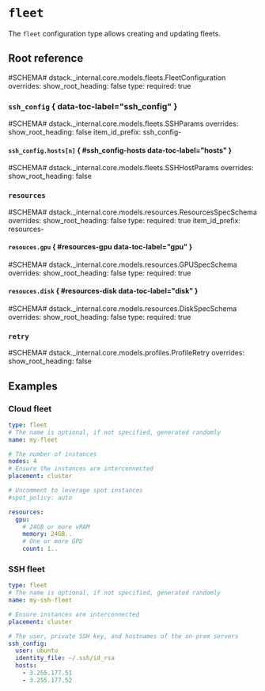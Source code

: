 # `fleet`

The `fleet` configuration type allows creating and updating fleets.

## Root reference

#SCHEMA# dstack._internal.core.models.fleets.FleetConfiguration
    overrides:
      show_root_heading: false
      type:
        required: true

### `ssh_config` { data-toc-label="ssh_config" }

#SCHEMA# dstack._internal.core.models.fleets.SSHParams
    overrides:
      show_root_heading: false
      item_id_prefix: ssh_config-

#### `ssh_config.hosts[n]` { #ssh_config-hosts data-toc-label="hosts" }

#SCHEMA# dstack._internal.core.models.fleets.SSHHostParams
    overrides:
      show_root_heading: false

### `resources`

#SCHEMA# dstack._internal.core.models.resources.ResourcesSpecSchema
    overrides:
      show_root_heading: false
      type:
        required: true
      item_id_prefix: resources-

#### `resouces.gpu` { #resources-gpu data-toc-label="gpu" } 

#SCHEMA# dstack._internal.core.models.resources.GPUSpecSchema
    overrides:
      show_root_heading: false
      type:
        required: true

#### `resouces.disk` { #resources-disk data-toc-label="disk" }

#SCHEMA# dstack._internal.core.models.resources.DiskSpecSchema
    overrides:
      show_root_heading: false
      type:
        required: true

### `retry`

#SCHEMA# dstack._internal.core.models.profiles.ProfileRetry
    overrides:
      show_root_heading: false

## Examples

### Cloud fleet

<div editor-title="fleet-distrib.dstack.yml"> 

```yaml
type: fleet
# The name is optional, if not specified, generated randomly
name: my-fleet

# The number of instances
nodes: 4
# Ensure the instances are interconnected
placement: cluster

# Uncomment to leverage spot instances
#spot_policy: auto

resources:
  gpu:
    # 24GB or more vRAM
    memory: 24GB..
    # One or more GPU
    count: 1..
```

</div>

### SSH fleet

<div editor-title="fleet-ssh.dstack.yml"> 
    
```yaml
type: fleet
# The name is optional, if not specified, generated randomly
name: my-ssh-fleet

# Ensure instances are interconnected
placement: cluster

# The user, private SSH key, and hostnames of the on-prem servers
ssh_config:
  user: ubuntu
  identity_file: ~/.ssh/id_rsa
  hosts:
    - 3.255.177.51
    - 3.255.177.52
```

</div>

[//]: # (TODO: a cluster, individual user and identity file, etc)

[//]: # (TODO: other examples, for all properties like in dev-environment/task/service)